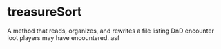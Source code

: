 # treasureSort
A method that reads, organizes, and rewrites a file listing DnD encounter loot players may have encountered.
asf
